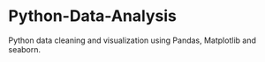 # Python-Data-Analysis
Python data cleaning and visualization using Pandas, Matplotlib and seaborn.
